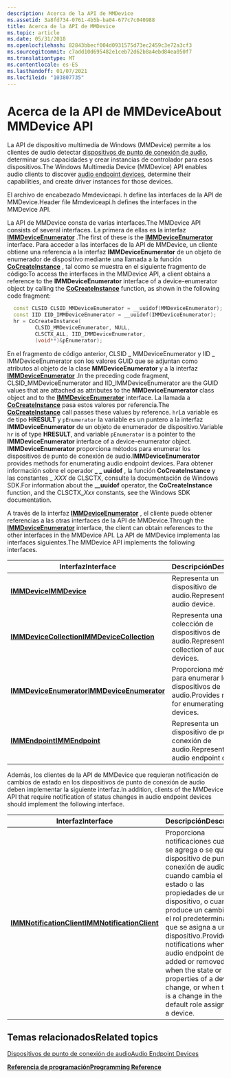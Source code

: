 ```yaml
---
description: Acerca de la API de MMDevice
ms.assetid: 3a8fd734-0761-4b5b-ba04-677c7c040988
title: Acerca de la API de MMDevice
ms.topic: article
ms.date: 05/31/2018
ms.openlocfilehash: 82843bbecf004d0931575d73ec2459c3e72a3cf3
ms.sourcegitcommit: c7add10d695482e1ceb72d62b8a4ebd84ea050f7
ms.translationtype: MT
ms.contentlocale: es-ES
ms.lasthandoff: 01/07/2021
ms.locfileid: "103807735"
---
```

# <a name="about-mmdevice-api"></a><span data-ttu-id="170cb-103">Acerca de la API de MMDevice</span><span class="sxs-lookup"><span data-stu-id="170cb-103">About MMDevice API</span></span>

<span data-ttu-id="170cb-104">La API de dispositivo multimedia de Windows (MMDevice) permite a los clientes de audio detectar [dispositivos de punto de conexión de audio](audio-endpoint-devices.md), determinar sus capacidades y crear instancias de controlador para esos dispositivos.</span><span class="sxs-lookup"><span data-stu-id="170cb-104">The Windows Multimedia Device (MMDevice) API enables audio clients to discover [audio endpoint devices](audio-endpoint-devices.md), determine their capabilities, and create driver instances for those devices.</span></span>

<span data-ttu-id="170cb-105">El archivo de encabezado Mmdeviceapi. h define las interfaces de la API de MMDevice.</span><span class="sxs-lookup"><span data-stu-id="170cb-105">Header file Mmdeviceapi.h defines the interfaces in the MMDevice API.</span></span>

<span data-ttu-id="170cb-106">La API de MMDevice consta de varias interfaces.</span><span class="sxs-lookup"><span data-stu-id="170cb-106">The MMDevice API consists of several interfaces.</span></span> <span data-ttu-id="170cb-107">La primera de ellas es la interfaz [**IMMDeviceEnumerator**](/windows/desktop/api/Mmdeviceapi/nn-mmdeviceapi-immdeviceenumerator) .</span><span class="sxs-lookup"><span data-stu-id="170cb-107">The first of these is the [**IMMDeviceEnumerator**](/windows/desktop/api/Mmdeviceapi/nn-mmdeviceapi-immdeviceenumerator) interface.</span></span> <span data-ttu-id="170cb-108">Para acceder a las interfaces de la API de MMDevice, un cliente obtiene una referencia a la interfaz **IMMDeviceEnumerator** de un objeto de enumerador de dispositivo mediante una llamada a la función [**CoCreateInstance**](/windows/win32/api/combaseapi/nf-combaseapi-cocreateinstance) , tal como se muestra en el siguiente fragmento de código:</span><span class="sxs-lookup"><span data-stu-id="170cb-108">To access the interfaces in the MMDevice API, a client obtains a reference to the **IMMDeviceEnumerator** interface of a device-enumerator object by calling the [**CoCreateInstance**](/windows/win32/api/combaseapi/nf-combaseapi-cocreateinstance) function, as shown in the following code fragment:</span></span>


```C++
  const CLSID CLSID_MMDeviceEnumerator = __uuidof(MMDeviceEnumerator);
  const IID IID_IMMDeviceEnumerator = __uuidof(IMMDeviceEnumerator);
  hr = CoCreateInstance(
         CLSID_MMDeviceEnumerator, NULL,
         CLSCTX_ALL, IID_IMMDeviceEnumerator,
         (void**)&pEnumerator);
```



<span data-ttu-id="170cb-109">En el fragmento de código anterior, CLSID \_ MMDeviceEnumerator y IID \_ IMMDeviceEnumerator son los valores GUID que se adjuntan como atributos al objeto de la clase **MMDeviceEnumerator** y a la interfaz [**IMMDeviceEnumerator**](/windows/desktop/api/Mmdeviceapi/nn-mmdeviceapi-immdeviceenumerator) .</span><span class="sxs-lookup"><span data-stu-id="170cb-109">In the preceding code fragment, CLSID\_MMDeviceEnumerator and IID\_IMMDeviceEnumerator are the GUID values that are attached as attributes to the **MMDeviceEnumerator** class object and to the [**IMMDeviceEnumerator**](/windows/desktop/api/Mmdeviceapi/nn-mmdeviceapi-immdeviceenumerator) interface.</span></span> <span data-ttu-id="170cb-110">La llamada a [**CoCreateInstance**](/windows/win32/api/combaseapi/nf-combaseapi-cocreateinstance) pasa estos valores por referencia.</span><span class="sxs-lookup"><span data-stu-id="170cb-110">The [**CoCreateInstance**](/windows/win32/api/combaseapi/nf-combaseapi-cocreateinstance) call passes these values by reference.</span></span> <span data-ttu-id="170cb-111">`hr`La variable es de tipo **HRESULT** y `pEnumerator` la variable es un puntero a la interfaz **IMMDeviceEnumerator** de un objeto de enumerador de dispositivo.</span><span class="sxs-lookup"><span data-stu-id="170cb-111">Variable `hr` is of type **HRESULT**, and variable `pEnumerator` is a pointer to the **IMMDeviceEnumerator** interface of a device-enumerator object.</span></span> <span data-ttu-id="170cb-112">**IMMDeviceEnumerator** proporciona métodos para enumerar los dispositivos de punto de conexión de audio.</span><span class="sxs-lookup"><span data-stu-id="170cb-112">**IMMDeviceEnumerator** provides methods for enumerating audio endpoint devices.</span></span> <span data-ttu-id="170cb-113">Para obtener información sobre el operador **\_ \_ uuidof** , la función **CoCreateInstance** y las constantes \_ *XXX* de CLSCTX, consulte la documentación de Windows SDK.</span><span class="sxs-lookup"><span data-stu-id="170cb-113">For information about the **\_\_uuidof** operator, the **CoCreateInstance** function, and the CLSCTX\_*Xxx* constants, see the Windows SDK documentation.</span></span>

<span data-ttu-id="170cb-114">A través de la interfaz [**IMMDeviceEnumerator**](/windows/desktop/api/Mmdeviceapi/nn-mmdeviceapi-immdeviceenumerator) , el cliente puede obtener referencias a las otras interfaces de la API de MMDevice.</span><span class="sxs-lookup"><span data-stu-id="170cb-114">Through the [**IMMDeviceEnumerator**](/windows/desktop/api/Mmdeviceapi/nn-mmdeviceapi-immdeviceenumerator) interface, the client can obtain references to the other interfaces in the MMDevice API.</span></span> <span data-ttu-id="170cb-115">La API de MMDevice implementa las interfaces siguientes.</span><span class="sxs-lookup"><span data-stu-id="170cb-115">The MMDevice API implements the following interfaces.</span></span>



| <span data-ttu-id="170cb-116">Interfaz</span><span class="sxs-lookup"><span data-stu-id="170cb-116">Interface</span></span>                                          | <span data-ttu-id="170cb-117">Descripción</span><span class="sxs-lookup"><span data-stu-id="170cb-117">Description</span></span>                                     |
|----------------------------------------------------|-------------------------------------------------|
| [<span data-ttu-id="170cb-118">**IMMDevice**</span><span class="sxs-lookup"><span data-stu-id="170cb-118">**IMMDevice**</span></span>](/windows/desktop/api/Mmdeviceapi/nn-mmdeviceapi-immdevice)                     | <span data-ttu-id="170cb-119">Representa un dispositivo de audio.</span><span class="sxs-lookup"><span data-stu-id="170cb-119">Represents an audio device.</span></span>                     |
| [<span data-ttu-id="170cb-120">**IMMDeviceCollection**</span><span class="sxs-lookup"><span data-stu-id="170cb-120">**IMMDeviceCollection**</span></span>](/windows/desktop/api/Mmdeviceapi/nn-mmdeviceapi-immdevicecollection) | <span data-ttu-id="170cb-121">Representa una colección de dispositivos de audio.</span><span class="sxs-lookup"><span data-stu-id="170cb-121">Represents a collection of audio devices.</span></span>       |
| [<span data-ttu-id="170cb-122">**IMMDeviceEnumerator**</span><span class="sxs-lookup"><span data-stu-id="170cb-122">**IMMDeviceEnumerator**</span></span>](/windows/desktop/api/Mmdeviceapi/nn-mmdeviceapi-immdeviceenumerator) | <span data-ttu-id="170cb-123">Proporciona métodos para enumerar los dispositivos de audio.</span><span class="sxs-lookup"><span data-stu-id="170cb-123">Provides methods for enumerating audio devices.</span></span> |
| [<span data-ttu-id="170cb-124">**IMMEndpoint**</span><span class="sxs-lookup"><span data-stu-id="170cb-124">**IMMEndpoint**</span></span>](/windows/desktop/api/Mmdeviceapi/nn-mmdeviceapi-immendpoint)                 | <span data-ttu-id="170cb-125">Representa un dispositivo de punto de conexión de audio.</span><span class="sxs-lookup"><span data-stu-id="170cb-125">Represents an audio endpoint device.</span></span>            |



 

<span data-ttu-id="170cb-126">Además, los clientes de la API de MMDevice que requieran notificación de cambios de estado en los dispositivos de punto de conexión de audio deben implementar la siguiente interfaz.</span><span class="sxs-lookup"><span data-stu-id="170cb-126">In addition, clients of the MMDevice API that require notification of status changes in audio endpoint devices should implement the following interface.</span></span>



| <span data-ttu-id="170cb-127">Interfaz</span><span class="sxs-lookup"><span data-stu-id="170cb-127">Interface</span></span>                                              | <span data-ttu-id="170cb-128">Descripción</span><span class="sxs-lookup"><span data-stu-id="170cb-128">Description</span></span>                                                                                                                                                                                    |
|--------------------------------------------------------|------------------------------------------------------------------------------------------------------------------------------------------------------------------------------------------------|
| [<span data-ttu-id="170cb-129">**IMMNotificationClient**</span><span class="sxs-lookup"><span data-stu-id="170cb-129">**IMMNotificationClient**</span></span>](/windows/desktop/api/Mmdeviceapi/nn-mmdeviceapi-immnotificationclient) | <span data-ttu-id="170cb-130">Proporciona notificaciones cuando se agrega o se quita un dispositivo de punto de conexión de audio, cuando cambia el estado o las propiedades de un dispositivo, o cuando se produce un cambio en el rol predeterminado que se asigna a un dispositivo.</span><span class="sxs-lookup"><span data-stu-id="170cb-130">Provides notifications when an audio endpoint device is added or removed, when the state or properties of a device change, or when there is a change in the default role assigned to a device.</span></span> |



 

## <a name="related-topics"></a><span data-ttu-id="170cb-131">Temas relacionados</span><span class="sxs-lookup"><span data-stu-id="170cb-131">Related topics</span></span>

<dl> <dt>

[<span data-ttu-id="170cb-132">Dispositivos de punto de conexión de audio</span><span class="sxs-lookup"><span data-stu-id="170cb-132">Audio Endpoint Devices</span></span>](audio-endpoint-devices.md)
</dt> <dt>

[<span data-ttu-id="170cb-133">**Referencia de programación**</span><span class="sxs-lookup"><span data-stu-id="170cb-133">**Programming Reference**</span></span>](programming-reference.md)
</dt> </dl>

 

 
